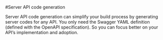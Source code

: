 #Server API code generation

Server API code generation can simplify your build process by generating server codes for any API. You only need the Swagger YAML definition (defined with the OpenAPI specification). So you can focus better on your API’s implementation and adoption.